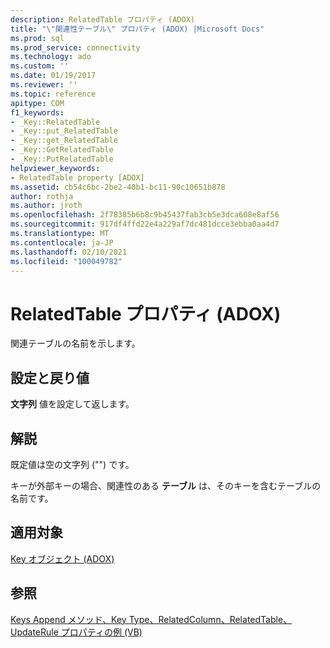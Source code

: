 ```yaml
---
description: RelatedTable プロパティ (ADOX)
title: "\"関連性テーブル\" プロパティ (ADOX) |Microsoft Docs"
ms.prod: sql
ms.prod_service: connectivity
ms.technology: ado
ms.custom: ''
ms.date: 01/19/2017
ms.reviewer: ''
ms.topic: reference
apitype: COM
f1_keywords:
- _Key::RelatedTable
- _Key::put_RelatedTable
- _Key::get_RelatedTable
- _Key::GetRelatedTable
- _Key::PutRelatedTable
helpviewer_keywords:
- RelatedTable property [ADOX]
ms.assetid: cb54c6bc-2be2-40b1-bc11-90c10651b878
author: rothja
ms.author: jroth
ms.openlocfilehash: 2f78385b6b8c9b45437fab3cb5e3dca608e8af56
ms.sourcegitcommit: 917df4ffd22e4a229af7dc481dcce3ebba0aa4d7
ms.translationtype: MT
ms.contentlocale: ja-JP
ms.lasthandoff: 02/10/2021
ms.locfileid: "100049782"
---
```

# <a name="relatedtable-property-adox"></a>RelatedTable プロパティ (ADOX)
関連テーブルの名前を示します。  
  
## <a name="settings-and-return-values"></a>設定と戻り値  
 **文字列** 値を設定して返します。  
  
## <a name="remarks"></a>解説  
 既定値は空の文字列 ("") です。  
  
 キーが外部キーの場合、関連性のある **テーブル** は、そのキーを含むテーブルの名前です。  
  
## <a name="applies-to"></a>適用対象  
 [Key オブジェクト (ADOX)](./key-object-adox.md)  
  
## <a name="see-also"></a>参照  
 [Keys Append メソッド、Key Type、RelatedColumn、RelatedTable、UpdateRule プロパティの例 (VB)](./keys-append-method-key-type-relatedcolumn-relatedtable-example-vb.md)